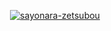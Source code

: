 <div align="center">

[![sayonara-zetsubou](https://github.com/user-attachments/assets/9c1e7ff1-ef2b-496d-9811-99f9400198d0)](https://youtu.be/Xx_SglPkbFQ)
